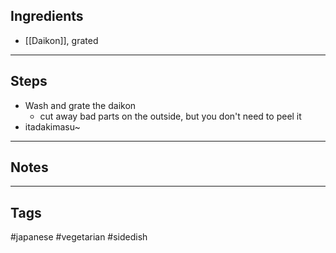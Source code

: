 ## Ingredients

- [[Daikon]], grated

---
## Steps
- Wash and grate the daikon
	- cut away bad parts on the outside, but you don't need to peel it
- itadakimasu~


---
## Notes

---
## Tags
#japanese 
#vegetarian 
#sidedish 
